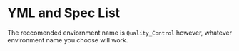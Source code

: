 # YML and Spec List

The reccomended enviornment name is `Quality_Control` however, whatever environment name you choose will work.

